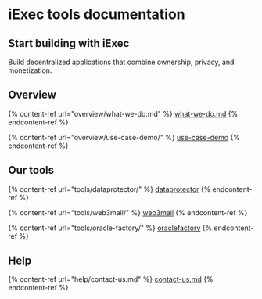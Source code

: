 # iExec tools documentation

## Start building with iExec

Build decentralized applications that combine ownership, privacy, and monetization.

## Overview

{% content-ref url="overview/what-we-do.md" %}
[what-we-do.md](overview/what-we-do.md)
{% endcontent-ref %}

{% content-ref url="overview/use-case-demo/" %}
[use-case-demo](overview/use-case-demo/)
{% endcontent-ref %}

## Our tools

{% content-ref url="tools/dataprotector/" %}
[dataprotector](tools/dataprotector/)
{% endcontent-ref %}

{% content-ref url="tools/web3mail/" %}
[web3mail](tools/web3mail/)
{% endcontent-ref %}

{% content-ref url="tools/oracle-factory/" %}
[oraclefactory](tools/oracle-factory/)
{% endcontent-ref %}

## Help

{% content-ref url="help/contact-us.md" %}
[contact-us.md](help/contact-us.md)
{% endcontent-ref %}
